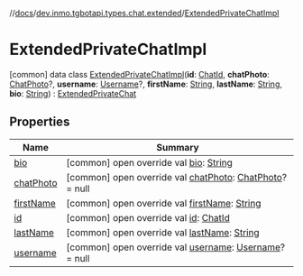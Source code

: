 //[docs](../../../index.md)/[dev.inmo.tgbotapi.types.chat.extended](../index.md)/[ExtendedPrivateChatImpl](index.md)



# ExtendedPrivateChatImpl  
 [common] data class [ExtendedPrivateChatImpl](index.md)(**id**: [ChatId](../../dev.inmo.tgbotapi.types/-chat-id/index.md), **chatPhoto**: [ChatPhoto](../../dev.inmo.tgbotapi.types/-chat-photo/index.md)?, **username**: [Username](../../dev.inmo.tgbotapi.types/-username/index.md)?, **firstName**: [String](https://kotlinlang.org/api/latest/jvm/stdlib/kotlin/-string/index.html), **lastName**: [String](https://kotlinlang.org/api/latest/jvm/stdlib/kotlin/-string/index.html), **bio**: [String](https://kotlinlang.org/api/latest/jvm/stdlib/kotlin/-string/index.html)) : [ExtendedPrivateChat](../../dev.inmo.tgbotapi.types.chat.abstracts.extended/-extended-private-chat/index.md)   


## Properties  
  
|  Name |  Summary | 
|---|---|
| <a name="dev.inmo.tgbotapi.types.chat.extended/ExtendedPrivateChatImpl/bio/#/PointingToDeclaration/"></a>[bio](bio.md)| <a name="dev.inmo.tgbotapi.types.chat.extended/ExtendedPrivateChatImpl/bio/#/PointingToDeclaration/"></a> [common] open override val [bio](bio.md): [String](https://kotlinlang.org/api/latest/jvm/stdlib/kotlin/-string/index.html)   <br>|
| <a name="dev.inmo.tgbotapi.types.chat.extended/ExtendedPrivateChatImpl/chatPhoto/#/PointingToDeclaration/"></a>[chatPhoto](chat-photo.md)| <a name="dev.inmo.tgbotapi.types.chat.extended/ExtendedPrivateChatImpl/chatPhoto/#/PointingToDeclaration/"></a> [common] open override val [chatPhoto](chat-photo.md): [ChatPhoto](../../dev.inmo.tgbotapi.types/-chat-photo/index.md)? = null   <br>|
| <a name="dev.inmo.tgbotapi.types.chat.extended/ExtendedPrivateChatImpl/firstName/#/PointingToDeclaration/"></a>[firstName](first-name.md)| <a name="dev.inmo.tgbotapi.types.chat.extended/ExtendedPrivateChatImpl/firstName/#/PointingToDeclaration/"></a> [common] open override val [firstName](first-name.md): [String](https://kotlinlang.org/api/latest/jvm/stdlib/kotlin/-string/index.html)   <br>|
| <a name="dev.inmo.tgbotapi.types.chat.extended/ExtendedPrivateChatImpl/id/#/PointingToDeclaration/"></a>[id](id.md)| <a name="dev.inmo.tgbotapi.types.chat.extended/ExtendedPrivateChatImpl/id/#/PointingToDeclaration/"></a> [common] open override val [id](id.md): [ChatId](../../dev.inmo.tgbotapi.types/-chat-id/index.md)   <br>|
| <a name="dev.inmo.tgbotapi.types.chat.extended/ExtendedPrivateChatImpl/lastName/#/PointingToDeclaration/"></a>[lastName](last-name.md)| <a name="dev.inmo.tgbotapi.types.chat.extended/ExtendedPrivateChatImpl/lastName/#/PointingToDeclaration/"></a> [common] open override val [lastName](last-name.md): [String](https://kotlinlang.org/api/latest/jvm/stdlib/kotlin/-string/index.html)   <br>|
| <a name="dev.inmo.tgbotapi.types.chat.extended/ExtendedPrivateChatImpl/username/#/PointingToDeclaration/"></a>[username](username.md)| <a name="dev.inmo.tgbotapi.types.chat.extended/ExtendedPrivateChatImpl/username/#/PointingToDeclaration/"></a> [common] open override val [username](username.md): [Username](../../dev.inmo.tgbotapi.types/-username/index.md)? = null   <br>|

